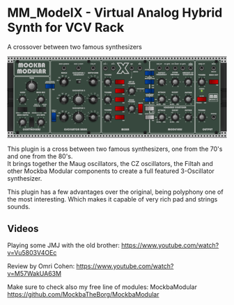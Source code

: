 # MM_ModelX - Virtual Analog Hybrid Synth for VCV Rack
A crossover between two famous synthesizers

![Alt text](./screenshot.png)

This plugin is a cross between two famous synthesizers, one from the 70's and one from the 80's.<br>
It brings together the Maug oscillators, the CZ oscillators, the Filtah and other Mockba Modular components to create a full featured 3-Oscillator synthesizer.

This plugin has a few advantages over the original, being polyphony one of the most interesting. Which makes it capable of very rich pad and strings sounds.

## Videos

Playing some JMJ with the old brother: https://www.youtube.com/watch?v=Vu5803V4OEc

Review by Omri Cohen: https://www.youtube.com/watch?v=M57WakUA63M

Make sure to check also my free line of modules: MockbaModular
https://github.com/MockbaTheBorg/MockbaModular
